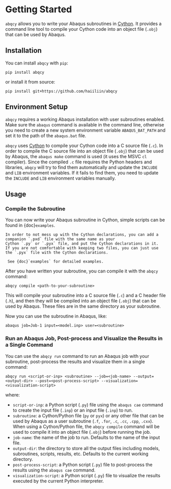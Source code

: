 # Getting Started

`abqcy` allows you to write your Abaqus subroutines in [Cython](https://cython.org/).
It provides a command line tool to compile your Cython code into an object file (`.obj`) that can be used by Abaqus.

## Installation

You can install `abqcy` with `pip`:
```shell
pip install abqcy
```
or install it from source:
```shell
pip install git+https://github.com/haiiliin/abqcy
```

## Environment Setup

`abqcy` requires a working Abaqus installation with user subroutines enabled.
Make sure the `abaqus` command is available in the command line, otherwise you need to create a new system environment
variable `ABAQUS_BAT_PATH` and set it to the path of the `abaqus.bat` file.

`abqcy` uses [Cython](https://cython.org/) to compile your Cython code into a C source file (`.c`).
In order to compile the C source file into an object file (`.obj`) that can be used by Abaqus, the `abaqus make` command
is used (it uses the MSVC `cl` compiler).
Since the compiled `.c` file requires the Python headers and libraries, `abqcy` will try to find them automatically and
update the `INCLUDE` and `LIB` environment variables.
If it fails to find them, you need to update the `INCLUDE` and `LIB` environment variables manually.

## Usage

### Compile the Subroutine

You can now write your Abaqus subroutine in Cython, simple scripts can be found in {doc}`examples`.

```{note}
In order to not mess up with the Cython declarations, you can add a companion `.pxd` file with the same name as your
Cython `.py` or `.pyx` file, and put the Cython declarations in it.
If you are not comfortable with keeping two files, you can just use the `.pyx` file with the Cython declarations.

 See {doc}`examples` for detailed examples.
```

After you have written your subroutine, you can compile it with the `abqcy` command:
```shell
abqcy compile <path-to-your-subroutine>
```
This will compile your subroutine into a C source file (`.c`) and a C header file (`.h`), and then they will be compiled into an object file (`.obj`)
that can be used by Abaqus. These files are in the same directory as your subroutine.

Now you can use the subroutine in Abaqus, like:
```shell
abaqus job=Job-1 input=<model.inp> user=<subroutine> 
```

### Run an Abaqus Job, Post-process and Visualize the Results in a Single Command

You can use the `abqcy run` command to run an Abaqus job with your subroutine, post-process the results and visualize
them in a single command:
```shell
abqcy run <script-or-inp> <subroutine> --job=<job-name> --output=<output-dir> --post=<post-process-script> --visualization=<visualization-script>
```
where:

- `script-or-inp`: a Python script (`.py`) file using the `abaqus cae` command to create the input file (`.inp`) or
  an input file (`.inp`) to run.
- `subroutine`: a Cython/Python file (`py` or `pyx`) or any other file that can be used by Abaqus as a user subroutine
  (`.f`, `.for`, `.c`, `.cc`, `.cpp`, `.cxx`). When using a Cython/Python file, the `abqcy compile` command will be used to 
  compile it into an object file (`.obj`) before running the job.
- `job-name`: the name of the job to run. Defaults to the name of the input file.
- `output-dir`: the directory to store all the output files including models, subroutines, scripts, results, etc.
  Defaults to the current working directory.
- `post-process-script`: a Python script (`.py`) file to post-process the results using the `abaqus cae` command.
- `visualization-script`: a Python script (`.py`) file to visualize the results executed by the current Python
  interpreter.
